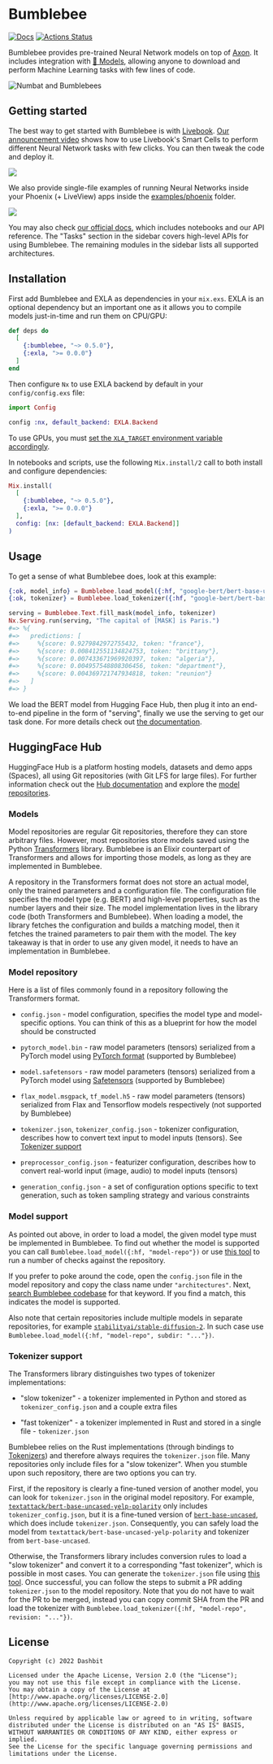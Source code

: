 # Bumblebee

[![Docs](https://img.shields.io/badge/hex.pm-docs-8e7ce6.svg)](https://hexdocs.pm/bumblebee)
[![Actions Status](https://github.com/livebook-dev/kino_bumblebee/workflows/Test/badge.svg)](https://github.com/elixir-nx/bumblebee/actions)

Bumblebee provides pre-trained Neural Network models on top of [Axon](https://github.com/elixir-nx/axon). It includes integration with [🤗 Models](https://huggingface.co/models), allowing anyone to download and perform Machine Learning tasks with few lines of code.

![Numbat and Bumblebees](.github/images/background.jpg)

## Getting started

The best way to get started with Bumblebee is with [Livebook](https://livebook.dev). [Our announcement video](https://news.livebook.dev/announcing-bumblebee-gpt2-stable-diffusion-and-more-in-elixir-3Op73O) shows how to use Livebook's Smart Cells to perform different Neural Network tasks with few clicks. You can then tweak the code and deploy it.

![](.github/images/kino_bumblebee_token_classification.png)

We also provide single-file examples of running Neural Networks inside your Phoenix (+ LiveView) apps inside the [examples/phoenix](examples/phoenix) folder.

![](.github/images/phx_image_classification.png)

You may also check [our official docs](https://hexdocs.pm/bumblebee), which includes notebooks and our API reference. The "Tasks" section in the sidebar covers high-level APIs for using Bumblebee. The remaining modules in the sidebar lists all supported architectures.

## Installation

First add Bumblebee and EXLA as dependencies in your `mix.exs`. EXLA is an optional dependency but an important one as it allows you to compile models just-in-time and run them on CPU/GPU:

```elixir
def deps do
  [
    {:bumblebee, "~> 0.5.0"},
    {:exla, ">= 0.0.0"}
  ]
end
```

Then configure `Nx` to use EXLA backend by default in your `config/config.exs` file:

```elixir
import Config

config :nx, default_backend: EXLA.Backend
```

To use GPUs, you must [set the `XLA_TARGET` environment variable accordingly](https://github.com/elixir-nx/xla#usage).

In notebooks and scripts, use the following `Mix.install/2` call to both install and configure dependencies:

```elixir
Mix.install(
  [
    {:bumblebee, "~> 0.5.0"},
    {:exla, ">= 0.0.0"}
  ],
  config: [nx: [default_backend: EXLA.Backend]]
)
```

## Usage

To get a sense of what Bumblebee does, look at this example:

```elixir
{:ok, model_info} = Bumblebee.load_model({:hf, "google-bert/bert-base-uncased"})
{:ok, tokenizer} = Bumblebee.load_tokenizer({:hf, "google-bert/bert-base-uncased"})

serving = Bumblebee.Text.fill_mask(model_info, tokenizer)
Nx.Serving.run(serving, "The capital of [MASK] is Paris.")
#=> %{
#=>   predictions: [
#=>     %{score: 0.9279842972755432, token: "france"},
#=>     %{score: 0.008412551134824753, token: "brittany"},
#=>     %{score: 0.007433671969920397, token: "algeria"},
#=>     %{score: 0.004957548808306456, token: "department"},
#=>     %{score: 0.004369721747934818, token: "reunion"}
#=>   ]
#=> }
```

We load the BERT model from Hugging Face Hub, then plug it into an end-to-end pipeline in the form of "serving", finally we use the serving to get our task done. For more details check out [the documentation](https://hexdocs.pm/bumblebee).

<!-- Docs -->

## HuggingFace Hub

HuggingFace Hub is a platform hosting models, datasets and demo apps (Spaces), all using Git repositories (with Git LFS for large files). For further information check out the [Hub documentation](https://huggingface.co/docs/hub/index) and explore the [model repositories](https://huggingface.co/models).

### Models

Model repositories are regular Git repositories, therefore they can store arbitrary files. However, most repositories store models saved using the Python [Transformers](https://github.com/huggingface/transformers) library. Bumblebee is an Elixir counterpart of Transformers and allows for importing those models, as long as they are implemented in Bumblebee.

A repository in the Transformers format does not store an actual model, only the trained parameters and a configuration file. The configuration file specifies the model type (e.g. BERT) and high-level properties, such as the number layers and their size. The model implementation lives in the library code (both Transformers and Bumblebee). When loading a model, the library fetches the configuration and builds a matching model, then it fetches the trained parameters to pair them with the model. The key takeaway is that in order to use any given model, it needs to have an implementation in Bumblebee.

### Model repository

Here is a list of files commonly found in a repository following the Transformers format.

  * `config.json` - model configuration, specifies the model type and model-specific options. You can think of this as a blueprint for how the model should be constructed

  * `pytorch_model.bin` - raw model parameters (tensors) serialized from a PyTorch model using [PyTorch format](https://pytorch.org/docs/stable/generated/torch.save.html) (supported by Bumblebee)

  * `model.safetensors` - raw model parameters (tensors) serialized from a PyTorch model using [Safetensors](https://github.com/huggingface/safetensors) (supported by Bumblebee)

  * `flax_model.msgpack`, `tf_model.h5` - raw model parameters (tensors) serialized from Flax and Tensorflow models respectively (not supported by Bumblebee)

  * `tokenizer.json`, `tokenizer_config.json` - tokenizer configuration, describes how to convert text input to model inputs (tensors). See [Tokenizer support](#tokenizer-support)

  * `preprocessor_config.json` - featurizer configuration, describes how to convert real-world input (image, audio) to model inputs (tensors)

  * `generation_config.json` - a set of configuration options specific to text generation, such as token sampling strategy and various constraints

### Model support

As pointed out above, in order to load a model, the given model type must be implemented in Bumblebee. To find out whether the model is supported you can call `Bumblebee.load_model({:hf, "model-repo"})` or use [this tool](https://jonatanklosko-bumblebee-tools.hf.space/apps/repository-inspector) to run a number of checks against the repository.

If you prefer to poke around the code, open the `config.json` file in the model repository and copy the class name under `"architectures"`. Next, [search Bumblebee codebase](https://github.com/search?q=repo%3Aelixir-nx%2Fbumblebee+BertForMaskedLM&type=code) for that keyword. If you find a match, this indicates the model is supported.

Also note that certain repositories include multiple models in separate repositories, for example [`stabilityai/stable-diffusion-2`](https://huggingface.co/stabilityai/stable-diffusion-2). In such case use `Bumblebee.load_model({:hf, "model-repo", subdir: "..."})`.

### Tokenizer support

The Transformers library distinguishes two types of tokenizer implementations:

  * "slow tokenizer" - a tokenizer implemented in Python and stored as `tokenizer_config.json` and a couple extra files

  * "fast tokenizer" - a tokenizer implemented in Rust and stored in a single file - `tokenizer.json`

Bumblebee relies on the Rust implementations (through bindings to [Tokenizers](https://github.com/huggingface/tokenizers)) and therefore always requires the `tokenizer.json` file. Many repositories only include files for a "slow tokenizer". When you stumble upon such repository, there are two options you can try.

First, if the repository is clearly a fine-tuned version of another model, you can look for `tokenizer.json` in the original model repository. For example, [`textattack/bert-base-uncased-yelp-polarity`](https://huggingface.co/textattack/bert-base-uncased-yelp-polarity) only includes `tokenizer_config.json`, but it is a fine-tuned version of [`bert-base-uncased`](https://huggingface.co/bert-base-uncased), which does include `tokenizer.json`. Consequently, you can safely load the model from `textattack/bert-base-uncased-yelp-polarity` and tokenizer from `bert-base-uncased`.

Otherwise, the Transformers library includes conversion rules to load a "slow tokenizer" and convert it to a corresponding "fast tokenizer", which is possible in most cases. You can generate the `tokenizer.json` file using [this tool](https://jonatanklosko-bumblebee-tools.hf.space/apps/tokenizer-generator). Once successful, you can follow the steps to submit a PR adding `tokenizer.json` to the model repository. Note that you do not have to wait for the PR to be merged, instead you can copy commit SHA from the PR and load the tokenizer with `Bumblebee.load_tokenizer({:hf, "model-repo", revision: "..."})`.

<!-- Docs -->

## License

    Copyright (c) 2022 Dashbit

    Licensed under the Apache License, Version 2.0 (the "License");
    you may not use this file except in compliance with the License.
    You may obtain a copy of the License at [http://www.apache.org/licenses/LICENSE-2.0](http://www.apache.org/licenses/LICENSE-2.0)

    Unless required by applicable law or agreed to in writing, software
    distributed under the License is distributed on an "AS IS" BASIS,
    WITHOUT WARRANTIES OR CONDITIONS OF ANY KIND, either express or implied.
    See the License for the specific language governing permissions and
    limitations under the License.
